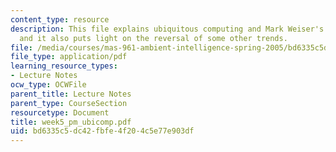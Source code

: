 ```yaml
---
content_type: resource
description: This file explains ubiquitous computing and Mark Weiser's vision on it
  and it also puts light on the reversal of some other trends.
file: /media/courses/mas-961-ambient-intelligence-spring-2005/bd6335c5dc42fbfe4f204c5e77e903df_week5_pm_ubicomp.pdf
file_type: application/pdf
learning_resource_types:
- Lecture Notes
ocw_type: OCWFile
parent_title: Lecture Notes
parent_type: CourseSection
resourcetype: Document
title: week5_pm_ubicomp.pdf
uid: bd6335c5-dc42-fbfe-4f20-4c5e77e903df
---
```

